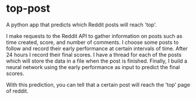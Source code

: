 # top-post

A python app that predicts which Reddit posts will reach 'top'.

I make requests to the Reddit API to gather information on posts such as time created, score, and number of comments.
I choose some posts to follow and record their early performance at certain intervals of time.
After 24 hours I record their final scores.
I have a thread for each of the posts which will store the data in a file when the post is finished.
Finally, I build a neural network using the early performance as input to predict the final scores.

With this prediction, you can tell that a certain post will reach the 'top' page of reddit.
